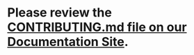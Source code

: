 # Please review the [CONTRIBUTING.md file on our Documentation Site](http://docs.churchcrm.io/en/latest/Development/Contributing).